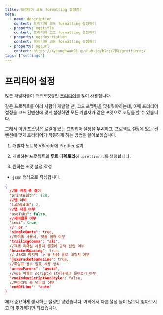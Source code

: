 ```yaml
---
title: 프리티어 코드 formatting 설정하기
meta:
  - name: description
    content: 프리티어 코드 formatting 설정하기
  - property: og:title
    content: 프리티어 코드 formatting 설정하기
  - property: og:description
    content: 프리티어 코드 formatting 설정하기
  - property: og:url
    content: https://kyounghwan01.github.io/blog/기타/prettierrc/
tags: ["settings"]
---
```


# 프리티어 설정

많은 개발자들이 코드포멧팅인 [프리티어](https://prettier.io/)를 많이 사용합니다.

같은 프로젝트를 여러 사람이 개발할 땐, 코드 포멧팅을 맞춰줘야하는데, 이때 프리티어 설정을 코드 컨벤션에 맞게 설정하면 모든 개발자가 같은 포맷으로 코딩을 할 수 있습니다.

그래서 이번 포스팅은 로컬에 있는 프리티어 설정을 **무시**하고, 프로젝트 설정에 있는 컨벤션에 맞게 프리티어가 작동하게 하는 방법을 알아보겠습니다.

1. 개발자 노트북 VScode에 Prettier 설치

2. 개발하는 프로젝트의 **루트 디렉토리**에 `.prettierrc`를 생성합니다.

3. 원하는 포맷 설정 작성

- `json` 형식으로 작성합니다.

```json
{
  //줄 바꿈 폭 길이
  "printWidth": 120,
  //탭 너비
  "tabWidth": 2,
  //탭 사용 여부
  "useTabs": false,
  //세미클론 여부
  "semi": true,
  //' or "
  "singleQuote": true,
  //여러줄 사용시, 뒷줄 콤마 여부
  "trailingComma": "all",
  //객체 리터럴 사용시 괄호에 공백 삽입 여부
  "bracketSpacing": true,
  // JSX의 마지막 `>`를 다음 줄로 내릴지 여부
  "jsxBracketSameLine": true,
  //화살표 함수 괄호 사용 방식
  "arrowParens": "avoid",
  //vue 파일의 script와 style태그 들여쓰기 여부
  "vueIndentScriptAndStyle": false,
  //맨마지막 줄 넣는지 여부
  "endOfLine": "auto"
}
```

제가 중요하게 생각하는 설정만 넣었습니다. 이외에서 다른 설정 들이 많으니 찾아보시고 더 추가하기면 되겠습니다.

<TagLinks />

<Disqus />
